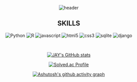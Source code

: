 
<div align = 'center'>

  
 ![header](https://capsule-render.vercel.app/api?type=waving&color=gradient&height=250&section=header&text=Jay's%20GIT&fontSize=80)
<br>

## SKILLS
![Python](https://img.shields.io/badge/Python-3776AB.svg?&style=for-the-badge&logo=Python&logoColor=white)
![R](https://img.shields.io/badge/R-276DC3.svg?&style=for-the-badge&logo=R&logoColor=white)
![javascript](https://img.shields.io/badge/javascript-F7DF1E.svg?&style=for-the-badge&logo=javascript&logoColor=white)
![html5](https://img.shields.io/badge/html5-E34F26.svg?&style=for-the-badge&logo=html5&logoColor=white)
![css3](https://img.shields.io/badge/css3-1572B6.svg?&style=for-the-badge&logo=css3&logoColor=white)
![sqlite](https://img.shields.io/badge/sqlite-003B57.svg?&style=for-the-badge&logo=sqlite&logoColor=white)
![django](https://img.shields.io/badge/django-092E20.svg?&style=for-the-badge&logo=django&logoColor=white)

<br>

[![JAY's GitHub stats](https://github-readme-stats.vercel.app/api?username=JayJayleee&show_icons=true&theme=tokyonight)
](https://github.com/anuraghazra/github-readme-stats)

[![Solved.ac Profile](http://mazassumnida.wtf/api/v2/generate_badge?boj=jayjayleee)](https://solved.ac/jayjayleee/)
  
[![Ashutosh's github activity graph](https://github-readme-activity-graph.cyclic.app/graph?username=JayJayleee&theme=rogue)](https://github.com/JayJayleee/github-readme-activity-graph)


</div>

